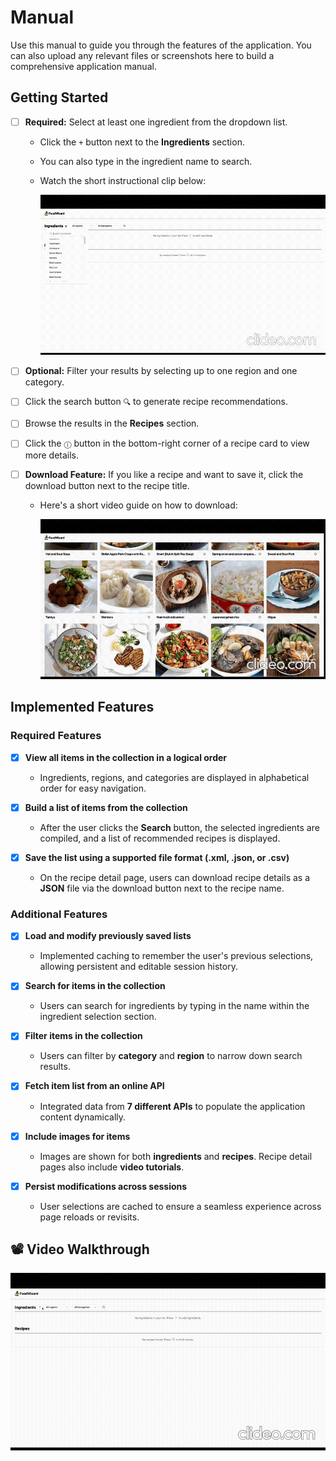 # Manual

Use this manual to guide you through the features of the application. You can also upload any relevant files or screenshots here to build a comprehensive application manual.

## Getting Started

- [ ] **Required:** Select at least one ingredient from the dropdown list.
  - Click the `+` button next to the **Ingredients** section.
  - You can also type in the ingredient name to search.
  - Watch the short instructional clip below:

    <img src="../img/ingredient.gif" alt="ingredient instruction" width="650" />

  
- [ ] **Optional:** Filter your results by selecting up to one region and one category.


- [ ] Click the search button `🔍` to generate recipe recommendations.


- [ ] Browse the results in the **Recipes** section.


- [ ] Click the `ⓘ` button in the bottom-right corner of a recipe card to view more details.


- [ ] **Download Feature:** If you like a recipe and want to save it, click the download button next to the recipe title.
  - Here's a short video guide on how to download:

    <img src="../img/download.gif" alt="download instruction" width="650" />

  
## Implemented Features

### Required Features

- [x] **View all items in the collection in a logical order**
  - Ingredients, regions, and categories are displayed in alphabetical order for easy navigation.

- [x] **Build a list of items from the collection**
  - After the user clicks the **Search** button, the selected ingredients are compiled, and a list of recommended recipes is displayed.

- [x] **Save the list using a supported file format (.xml, .json, or .csv)**
  - On the recipe detail page, users can download recipe details as a **JSON** file via the download button next to the recipe name.

### Additional Features

- [x] **Load and modify previously saved lists**
  - Implemented caching to remember the user's previous selections, allowing persistent and editable session history.

- [x] **Search for items in the collection**
  - Users can search for ingredients by typing in the name within the ingredient selection section.

- [x] **Filter items in the collection**
  - Users can filter by **category** and **region** to narrow down search results.

- [x] **Fetch item list from an online API**
  - Integrated data from **7 different APIs** to populate the application content dynamically.

- [x] **Include images for items**
  - Images are shown for both **ingredients** and **recipes**. Recipe detail pages also include **video tutorials**.

- [x] **Persist modifications across sessions**
  - User selections are cached to ensure a seamless experience across page reloads or revisits.
  

## 📽️ Video Walkthrough
<img src="../img/foodwizard.gif" alt="Video Walkthrough" />

